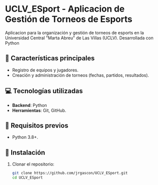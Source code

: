 # UCLV_ESport - Aplicacion de Gestión de Torneos de Esports

Aplicacion para la organización y gestión de torneos de esports en la Universidad Central "Marta Abreu" de Las Villas (UCLV). Desarrollada con Python

## 🚀 Características principales
- Registro de equipos y jugadores.
- Creación y administración de torneos (fechas, partidos, resultados).

## 💻 Tecnologías utilizadas
- **Backend**: Python
- **Herramientas**: Git, GitHub.

## 📌 Requisitos previos
- Python 3.8+.

## 🔧 Instalación
1. Clonar el repositorio:
   ```bash
   git clone https://github.com/jrgascon/UCLV_ESport.git
   cd UCLV_ESport
